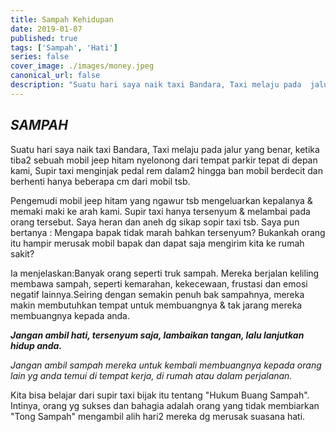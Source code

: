 ```yaml
---
title: Sampah Kehidupan
date: 2019-01-07
published: true
tags: ['Sampah', 'Hati']
series: false
cover_image: ./images/money.jpeg
canonical_url: false
description: "Suatu hari saya naik taxi Bandara, Taxi melaju pada  jalur yang benar, ketika tiba2 sebuah mobil jeep hitam nyelonong dari tempat parkir tepat di depan kami, Supir taxi menginjak pedal rem dalam2 hingga ban mobil berdecit dan berhenti hanya beberapa cm dari mobil tsb."
---
```


## _SAMPAH_

Suatu hari saya naik taxi Bandara, Taxi melaju pada  jalur yang benar, ketika tiba2 sebuah mobil jeep hitam nyelonong dari tempat parkir tepat di depan kami, Supir taxi menginjak pedal rem dalam2 hingga ban mobil berdecit dan berhenti hanya beberapa cm dari mobil tsb.

Pengemudi mobil jeep hitam yang ngawur tsb mengeluarkan kepalanya & memaki maki ke arah kami.
Supir taxi hanya tersenyum & melambai pada orang tersebut. Saya heran dan aneh dg sikap sopir taxi tsb.
Saya pun bertanya : Mengapa bapak tidak marah bahkan tersenyum? Bukankah orang itu hampir merusak mobil bapak dan dapat saja mengirim kita ke rumah sakit?

Ia menjelaskan:Banyak orang seperti truk sampah. Mereka berjalan keliling membawa sampah, seperti kemarahan, kekecewaan, frustasi dan emosi negatif lainnya.Seiring dengan semakin penuh bak sampahnya, mereka makin membutuhkan tempat untuk membuangnya & tak jarang mereka membuangnya kepada anda.

**_Jangan ambil hati, tersenyum saja, lambaikan tangan, lalu lanjutkan hidup anda._**

<i>Jangan ambil sampah mereka untuk kembali membuangnya kepada orang lain yg anda temui di tempat kerja, di rumah atau dalam perjalanan.</i>

Kita bisa belajar dari supir taxi bijak itu tentang "Hukum Buang Sampah".
Intinya, orang yg sukses dan bahagia adalah orang yang tidak membiarkan "Tong Sampah" mengambil alih hari2 mereka dg merusak suasana hati.


